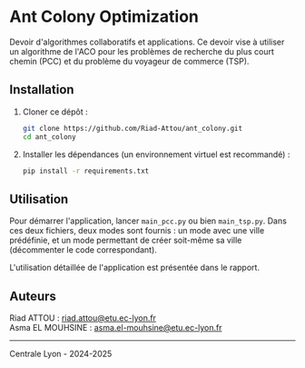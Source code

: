 # Ant Colony Optimization

Devoir d'algorithmes collaboratifs et applications. Ce devoir vise à utiliser un algorithme de l'ACO pour les problèmes de recherche du plus court chemin (PCC) et du problème du voyageur de commerce (TSP).

## Installation

1. Cloner ce dépôt :

   ```bash
   git clone https://github.com/Riad-Attou/ant_colony.git
   cd ant_colony
   ```

2. Installer les dépendances (un environnement virtuel est recommandé) :

    ```bash
    pip install -r requirements.txt
    ```

## Utilisation

Pour démarrer l'application, lancer `main_pcc.py` ou bien `main_tsp.py`. Dans ces deux fichiers, deux modes sont fournis : un mode avec une ville prédéfinie, et un mode permettant de créer soit-même sa ville (décommenter le code correspondant).

L'utilisation détaillée de l'application est présentée dans le rapport.

## Auteurs

Riad ATTOU : <riad.attou@etu.ec-lyon.fr>\
Asma EL MOUHSINE : <asma.el-mouhsine@etu.ec-lyon.fr>

---

Centrale Lyon - 2024-2025
